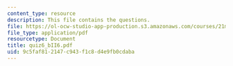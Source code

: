 ```yaml
---
content_type: resource
description: This file contains the questions.
file: https://ol-ocw-studio-app-production.s3.amazonaws.com/courses/21m-302-harmony-and-counterpoint-ii-spring-2005/9c5faf812147c943f1c8d4e9fb0cdaba_quiz6_bII6.pdf
file_type: application/pdf
resourcetype: Document
title: quiz6_bII6.pdf
uid: 9c5faf81-2147-c943-f1c8-d4e9fb0cdaba
---
```

